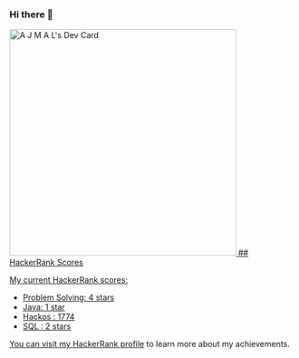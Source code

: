 ### Hi there 👋



<a href="https://app.daily.dev/ajmal786"><img src="https://api.daily.dev/devcards/fc5f49d2bd304075a8d0ad80b951a683.png?r=q38" width="400" alt="A J M A L's Dev Card"/>  ## HackerRank Scores

My current HackerRank scores:

- Problem Solving:  4 stars
- Java: 1 star
- Hackos : 1774
- SQL : 2 stars 

You can visit my [HackerRank profile](https://www.hackerrank.com/freekyajmal?hr_r=1) to learn more about my achievements.

</a> 


